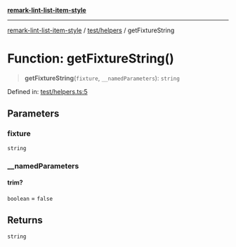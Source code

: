 [**remark-lint-list-item-style**](../../../README.md)

***

[remark-lint-list-item-style](../../../README.md) / [test/helpers](../README.md) / getFixtureString

# Function: getFixtureString()

> **getFixtureString**(`fixture`, `__namedParameters`): `string`

Defined in: [test/helpers.ts:5](https://github.com/Xunnamius/unified-utils/blob/cb7fc64dac3d9c7f331f6a8a6d41a910a5dc8019/packages/remark-lint-list-item-style/test/helpers.ts#L5)

## Parameters

### fixture

`string`

### \_\_namedParameters

#### trim?

`boolean` = `false`

## Returns

`string`
